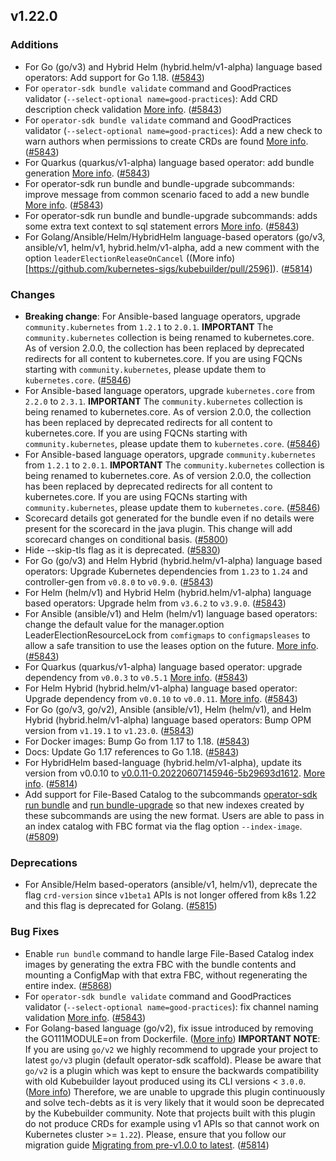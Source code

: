 ## v1.22.0

### Additions

- For Go (go/v3) and Hybrid Helm (hybrid.helm/v1-alpha) language based operators: Add support for Go 1.18. ([#5843](https://github.com/operator-framework/operator-sdk/pull/5843))
- For `operator-sdk bundle validate` command and GoodPractices validator (`--select-optional name=good-practices`): Add CRD description check validation [More info](https://github.com/operator-framework/api/pull/234). ([#5843](https://github.com/operator-framework/operator-sdk/pull/5843))
- For `operator-sdk bundle validate` command and GoodPractices validator (`--select-optional name=good-practices`): Add a new check to warn authors when permissions to create CRDs are found [More info](https://github.com/operator-framework/api/pull/241). ([#5843](https://github.com/operator-framework/operator-sdk/pull/5843))
- For Quarkus (quarkus/v1-alpha) language based operator: add bundle generation [More info](https://github.com/operator-framework/java-operator-plugins/pull/84). ([#5843](https://github.com/operator-framework/operator-sdk/pull/5843))
- For operator-sdk run bundle and bundle-upgrade subcommands: improve message from common scenario faced to add a new bundle [More info](https://github.com/operator-framework/operator-registry/pull/954). ([#5843](https://github.com/operator-framework/operator-sdk/pull/5843))
- For operator-sdk run bundle and bundle-upgrade subcommands: adds some extra text context to sql statement errors [More info](https://github.com/operator-framework/operator-registry/pull/953). ([#5843](https://github.com/operator-framework/operator-sdk/pull/5843))
- For Golang/Ansible/Helm/HybridHelm language-based operators (go/v3, ansible/v1, helm/v1, hybrid.helm/v1-alpha, add a new comment with the option `leaderElectionReleaseOnCancel` ((More info)[https://github.com/kubernetes-sigs/kubebuilder/pull/2596]). ([#5814](https://github.com/operator-framework/operator-sdk/pull/5814))

### Changes

- **Breaking change**: For Ansible-based language operators, upgrade `community.kubernetes` from `1.2.1` to `2.0.1`. **IMPORTANT** The `community.kubernetes` collection is being renamed to kubernetes.core. As of version 2.0.0, the collection has been replaced by deprecated redirects for all content to kubernetes.core. If you are using FQCNs starting with `community.kubernetes`, please update them to `kubernetes.core`. ([#5846](https://github.com/operator-framework/operator-sdk/pull/5846))
- For Ansible-based language operators, upgrade `kubernetes.core` from `2.2.0` to `2.3.1`. **IMPORTANT** The `community.kubernetes` collection is being renamed to kubernetes.core. As of version 2.0.0, the collection has been replaced by deprecated redirects for all content to kubernetes.core. If you are using FQCNs starting with `community.kubernetes`, please update them to `kubernetes.core`. ([#5846](https://github.com/operator-framework/operator-sdk/pull/5846))
- For Ansible-based language operators, upgrade `community.kubernetes` from `1.2.1` to `2.0.1`. **IMPORTANT** The `community.kubernetes` collection is being renamed to kubernetes.core. As of version 2.0.0, the collection has been replaced by deprecated redirects for all content to kubernetes.core. If you are using FQCNs starting with `community.kubernetes`, please update them to `kubernetes.core`. ([#5846](https://github.com/operator-framework/operator-sdk/pull/5846))
- Scorecard details got generated for the bundle even if no details were present for the scorecard in the java plugin. This change will add scorecard changes on conditional basis. ([#5800](https://github.com/operator-framework/operator-sdk/pull/5800))
- Hide --skip-tls flag as it is deprecated. ([#5830](https://github.com/operator-framework/operator-sdk/pull/5830))
- For Go (go/v3) and Helm Hybrid (hybrid.helm/v1-alpha) language based operators: Upgrade Kubernetes dependencies from `1.23` to `1.24` and controller-gen from `v0.8.0` to `v0.9.0`. ([#5843](https://github.com/operator-framework/operator-sdk/pull/5843))
- For Helm (helm/v1) and Hybrid Helm (hybrid.helm/v1-alpha) language based operators: Upgrade helm from `v3.6.2` to `v3.9.0`. ([#5843](https://github.com/operator-framework/operator-sdk/pull/5843))
- For Ansible (ansible/v1) and Helm (helm/v1) language based operators: change the default value for the manager.option LeaderElectionResourceLock from `comfigmaps` to `configmapsleases` to allow a safe transition to use the leases option on the future. [More info](https://github.com/kubernetes-sigs/controller-runtime/pull/1903). ([#5843](https://github.com/operator-framework/operator-sdk/pull/5843))
- For Quarkus (quarkus/v1-alpha) language based operator: upgrade dependency from `v0.0.3` to `v0.5.1` [More info](https://github.com/operator-framework/java-operator-plugins/releases). ([#5843](https://github.com/operator-framework/operator-sdk/pull/5843))
- For Helm Hybrid (hybrid.helm/v1-alpha) language based operator: Upgrade dependency from `v0.0.10` to `v0.0.11`. [More info](https://github.com/operator-framework/helm-operator-plugins/releases). ([#5843](https://github.com/operator-framework/operator-sdk/pull/5843))
- For Go (go/v3, go/v2), Ansible (ansible/v1), Helm (helm/v1), and Helm Hybrid (hybrid.helm/v1-alpha) language based operators: Bump OPM version from `v1.19.1` to `v1.23.0`. ([#5843](https://github.com/operator-framework/operator-sdk/pull/5843))
- For Docker images: Bump Go from 1.17 to 1.18. ([#5843](https://github.com/operator-framework/operator-sdk/pull/5843))
- Docs: Update Go 1.17 references to Go 1.18. ([#5843](https://github.com/operator-framework/operator-sdk/pull/5843))
- For HybridHelm based-language (hybrid.helm/v1-alpha), update its version from v0.0.10 to [v0.0.11-0.20220607145946-5b29693d1612](https://github.com/operator-framework/helm-operator-plugins/commit/5b29693d1612f87797e1e91e6cf1253842a5714e). [More info](https://github.com/operator-framework/helm-operator-plugins/compare/v0.0.8...5b29693d1612). ([#5814](https://github.com/operator-framework/operator-sdk/pull/5814))
- Add support for File-Based Catalog to the subcommands [operator-sdk run bundle](https://sdk.operatorframework.io/docs/cli/operator-sdk_run_bundle/#m-docsclioperator-sdk_run_bundle)  and [run bundle-upgrade](https://sdk.operatorframework.io/docs/cli/operator-sdk_run_bundle-upgrade/) so that  new indexes created by these subcommands are using the new format.  Users are able to pass in an index catalog with FBC format via the flag option `--index-image`. ([#5809](https://github.com/operator-framework/operator-sdk/pull/5809))

### Deprecations

- For Ansible/Helm based-operators (ansible/v1, helm/v1), deprecate the flag `crd-version` since `v1beta1` APIs is not longer offered from k8s 1.22 and this flag is deprecated for Golang. ([#5815](https://github.com/operator-framework/operator-sdk/pull/5815))

### Bug Fixes

- Enable `run bundle` command to handle large File-Based Catalog index images  by generating the extra FBC with the bundle contents and mounting a ConfigMap with that extra FBC, without regenerating the entire index. ([#5868](https://github.com/operator-framework/operator-sdk/pull/5868))
- For `operator-sdk bundle validate` command and GoodPractices validator (`--select-optional name=good-practices`): fix channel naming validation [More info](https://github.com/operator-framework/api/pull/231). ([#5843](https://github.com/operator-framework/operator-sdk/pull/5843))
- For Golang-based language (go/v2), fix issue introduced by removing the GO111MODULE=on from Dockerfile. ([More info](https://github.com/kubernetes-sigs/kubebuilder/pull/2678))
**IMPORTANT NOTE**: If you are using `go/v2` we highly recommend to upgrade your project to latest `go/v3` plugin (default operator-sdk scaffold). Please be aware that `go/v2` is a plugin which was kept to ensure the backwards compatibility with old Kubebuilder layout produced using its CLI versions < `3.0.0`. ([More info](https://book.kubebuilder.io/plugins/go-v2-plugin.html)) Therefore, we are unable to upgrade this plugin continuously and solve tech-debts as it is very likely that it would soon be deprecated by the Kubebuilder community. Note that projects built with this plugin do not produce CRDs for example using v1 APIs so that cannot work on Kubernetes cluster >= `1.22`). Please, ensure that you follow our migration guide [Migrating from pre-v1.0.0 to latest](https://sdk.operatorframework.io/docs/building-operators/golang/migration/). ([#5814](https://github.com/operator-framework/operator-sdk/pull/5814))
